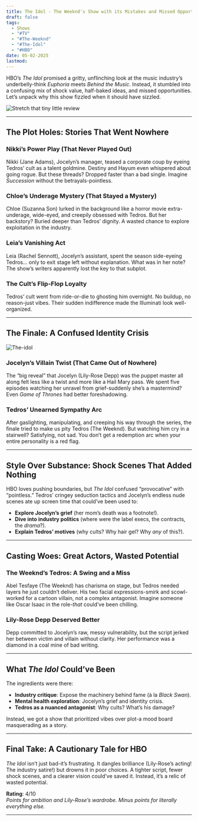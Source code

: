 ```yaml
---
title: The Idol - The Weeknd's Show with its Mistakes and Missed Opportunities
draft: false
tags:
  - Shows
  - "#TV"
  - "#The-Weeknd"
  - "#The-Idol"
  - "#HBO"
date: 05-02-2025
lastmod:
---
```

HBO’s *The Idol* promised a gritty, unflinching look at the music industry’s underbelly-think *Euphoria* meets *Behind the Music*. Instead, it stumbled into a confusing mix of shock value, half-baked ideas, and missed opportunities. Let’s unpack why this show fizzled when it should have sizzled.  

![Stretch that tiny little review](https://static.independent.co.uk/2023/06/12/10/newFile.jpg)

---

## **The Plot Holes: Stories That Went Nowhere**  

### **Nikki’s Power Play (That Never Played Out)**  
Nikki (Jane Adams), Jocelyn’s manager, teased a corporate coup by eyeing Tedros’ cult as a talent goldmine. Destiny and Hayum even whispered about going rogue. But these threads? Dropped faster than a bad single. Imagine *Succession* without the betrayals-pointless.  

### **Chloe’s Underage Mystery (That Stayed a Mystery)**  
Chloe (Suzanna Son) lurked in the background like a horror movie extra-underage, wide-eyed, and creepily obsessed with Tedros. But her backstory? Buried deeper than Tedros’ dignity. A wasted chance to explore exploitation in the industry.  

### **Leia’s Vanishing Act**  
Leia (Rachel Sennott), Jocelyn’s assistant, spent the season side-eyeing Tedros… only to exit stage left without explanation. What was in her note? The show’s writers apparently lost the key to that subplot.  

### **The Cult’s Flip-Flop Loyalty**  
Tedros’ cult went from ride-or-die to ghosting him overnight. No buildup, no reason-just vibes. Their sudden indifference made the Illuminati look well-organized.  

---

## **The Finale: A Confused Identity Crisis**  

![The-idol](https://images.news9live.com/wp-content/uploads/2023/08/Lily-Rose-Depp-and-The-Weeknd-in-Idol.-IMDb.jpg?w=1200&enlarge=true)
### **Jocelyn’s Villain Twist (That Came Out of Nowhere)**  
The “big reveal” that Jocelyn (Lily-Rose Depp) was the puppet master all along felt less like a twist and more like a Hail Mary pass. We spent five episodes watching her unravel from grief-suddenly she’s a mastermind? Even *Game of Thrones* had better foreshadowing.  

### **Tedros’ Unearned Sympathy Arc**  
After gaslighting, manipulating, and creeping his way through the series, the finale tried to make us pity Tedros (The Weeknd). But watching him cry in a stairwell? Satisfying, not sad. You don’t get a redemption arc when your entire personality is a red flag.  

---

## **Style Over Substance: Shock Scenes That Added Nothing**  

HBO loves pushing boundaries, but *The Idol* confused “provocative” with “pointless.” Tedros’ cringey seduction tactics and Jocelyn’s endless nude scenes ate up screen time that could’ve been used to:  
- **Explore Jocelyn’s grief** (her mom’s death was a footnote!).  
- **Dive into industry politics** (where were the label execs, the contracts, the *drama*?).  
- **Explain Tedros’ motives** (why cults? Why hair gel? Why *any* of this?).  

---

## **Casting Woes: Great Actors, Wasted Potential**  

### **The Weeknd’s Tedros: A Swing and a Miss**  
Abel Tesfaye (The Weeknd) has charisma on stage, but Tedros needed layers he just couldn’t deliver. His two facial expressions-smirk and scowl-worked for a cartoon villain, not a complex antagonist. Imagine someone like Oscar Isaac in the role-*that* could’ve been chilling.  

### **Lily-Rose Depp Deserved Better**  
Depp committed to Jocelyn’s raw, messy vulnerability, but the script jerked her between victim and villain without clarity. Her performance was a diamond in a coal mine of bad writing.  

---

## **What *The Idol* Could’ve Been**  

The ingredients were there:  
- **Industry critique**: Expose the machinery behind fame (à la *Black Swan*).  
- **Mental health exploration**: Jocelyn’s grief and identity crisis.  
- **Tedros as a nuanced antagonist**: Why cults? What’s his damage?  

Instead, we got a show that prioritized vibes over plot-a mood board masquerading as a story.  

---

## **Final Take: A Cautionary Tale for HBO**  

*The Idol* isn’t just bad-it’s frustrating. It dangles brilliance (Lily-Rose’s acting! The industry satire!) but drowns it in poor choices. A tighter script, fewer shock scenes, and a clearer vision could’ve saved it. Instead, it’s a relic of wasted potential.  

**Rating**: 4/10  
*Points for ambition and Lily-Rose’s wardrobe. Minus points for literally everything else.* 

---